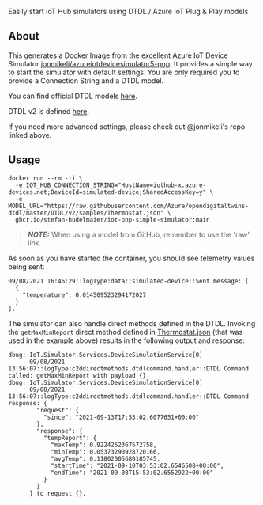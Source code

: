 Easily start IoT Hub simulators using DTDL / Azure IoT Plug & Play models

## About

This generates a Docker Image from the excellent Azure IoT Device Simulator [jonmikeli/azureiotdevicesimulator5-pnp](https://github.com/jonmikeli/azureiotdevicesimulator5-pnp).
It provides a simple way to start the simulator with default settings. You are only required you to provide a Connection String and a DTDL model.

You can find official DTDL models [here](https://github.com/Azure/iot-plugandplay-models/tree/main/dtmi).

DTDL v2 is defined [here](https://github.com/Azure/opendigitaltwins-dtdl/blob/master/DTDL/v2/dtdlv2.md).

If you need more advanced settings, please check out @jonmikeli's repo linked above.

## Usage

```console
docker run --rm -ti \
  -e IOT_HUB_CONNECTION_STRING="HostName=iothub-x.azure-devices.net;DeviceId=simulated-device;SharedAccessKey=y" \
  -e MODEL_URL="https://raw.githubusercontent.com/Azure/opendigitaltwins-dtdl/master/DTDL/v2/samples/Thermostat.json" \
  ghcr.io/stefan-hudelmaier/iot-pnp-simple-simulator:main
```

> **_NOTE:_** When using a model from GitHub, remember to use the 'raw' link.

As soon as you have started the container, you should see telemetry values being sent:

```
09/08/2021 16:46:29::logType:data::simulated-device::Sent message: [
  {
    "temperature": 0.014509523294172027
  }
].
```

The simulator can also handle direct methods defined in the DTDL. Invoking the `getMaxMinReport` direct method defined in 
[Thermostat.json](https://raw.githubusercontent.com/Azure/opendigitaltwins-dtdl/master/DTDL/v2/samples/Thermostat.json) (that was used in the example above) results in the following output and response:

```
dbug: IoT.Simulator.Services.DeviceSimulationService[0]
      09/08/2021 13:56:07::logType:c2ddirectmethods.dtdlcommand.handler::DTDL Command called: getMaxMinReport with payload {}.
dbug: IoT.Simulator.Services.DeviceSimulationService[0]
      09/08/2021 13:56:07::logType:c2ddirectmethods.dtdlcommand.handler::DTDL Command response: {
        "request": {
          "since": "2021-09-13T17:53:02.6077651+00:00"
        },
        "response": {
          "tempReport": {
            "maxTemp": 0.9224262367572758,
            "minTemp": 0.05373290928720166,
            "avgTemp": 0.11802005680185745,
            "startTime": "2021-09-10T03:53:02.6546508+00:00",
            "endTime": "2021-09-08T15:53:02.6552922+00:00"
          }
        }
      } to request {}.
```
